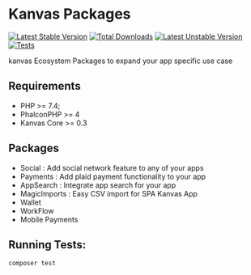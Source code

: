 Kanvas Packages
============

[![Latest Stable Version](https://poser.pugx.org/kanvas/packages/v)](//packagist.org/packages/kanvas/packages) [![Total Downloads](https://poser.pugx.org/kanvas/packages/downloads)](//packagist.org/packages/kanvas/packages) [![Latest Unstable Version](https://poser.pugx.org/kanvas/packages/v/unstable)](//packagist.org/packages/kanvas/packages) 
[![Tests](https://github.com/bakaphp/kanvas-packages/workflows/Tests/badge.svg?branch=development)](https://github.com/bakaphp/kanvas-packages/actions?query=workflow%3ATests)

kanvas Ecosystem Packages to expand your app specific use case

Requirements
------------

* PHP >= 7.4;
* PhalconPHP >= 4
* Kanvas Core >= 0.3

Packages
--------

* Social : Add social network feature to any of your apps
* Payments : Add plaid payment functionality to your app
* AppSearch : Integrate app search for your app
* MagicImports : Easy CSV import for SPA Kanvas App
* Wallet
* WorkFlow
* Mobile Payments

Running Tests:
--------
 
    composer test